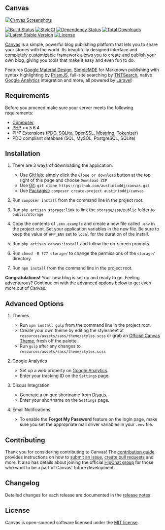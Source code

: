 ## Canvas

[![Canvas Screenshots](https://raw.githubusercontent.com/austintoddj/canvas/gh-pages/img/readme.jpg)](http://canvas.toddaustin.io)

[![Build Status](https://travis-ci.org/austintoddj/canvas.svg?branch=master)](https://travis-ci.org/austintoddj/canvas)
[![StyleCI](https://styleci.io/repos/52815899/shield?style=flat&branch=master)](https://styleci.io/repos/52815899)
[![Dependency Status](https://www.versioneye.com/user/projects/57dff0d579806f0043346a68/badge.svg?style=flat)](https://www.versioneye.com/user/projects/57dff0d579806f0043346a68)
[![Total Downloads](https://poser.pugx.org/austintoddj/canvas/downloads)](https://packagist.org/packages/austintoddj/canvas)
[![Latest Stable Version](https://poser.pugx.org/austintoddj/canvas/v/stable)](https://packagist.org/packages/austintoddj/canvas)
[![License](https://poser.pugx.org/austintoddj/canvas/license)](https://packagist.org/packages/austintoddj/canvas)

[Canvas](http://canvas.toddaustin.io) is a simple, powerful blog publishing platform that lets you to share your stories with the world. Its beautifully designed interface and completely customizable framework allows you to create and publish your own blog, giving you tools that make it easy and even fun to do.

Features [Google Material Design](https://material.google.com), [SimpleMDE](https://simplemde.com) for Markdown publishing with syntax highlighting by [PrismJS](http://prismjs.com), full-site searching by [TNTSearch](https://github.com/teamtnt/tntsearch), native [Google Analytics](https://www.google.com/analytics/#?modal_active=none) integration and more, all powered by [Laravel](https://laravel.com)!

## Requirements

Before you proceed make sure your server meets the following requirements:

- [Composer](https://getcomposer.org/)
- [PHP](https://php.net/) >= 5.6.4
- PHP Extensions ([PDO](http://php.net/manual/en/book.pdo.php), [SQLite](http://php.net/manual/en/book.sqlite.php), [OpenSSL](http://php.net/manual/en/book.openssl.php), [Mbstring](http://php.net/manual/en/book.mbstring.php), [Tokenizer](http://php.net/manual/en/book.tokenizer.php))
- PDO compliant database (SQL, MySQL, PostgreSQL, SQLite)

## Installation

1. There are 3 ways of downloading the application:
    * Use [GitHub](https://github.com): simply click the `Clone or download` button at the top right of this page and choose `Download ZIP`
    * Use [Git](https://git-scm.com): `git clone https://github.com/austintoddj/canvas.git`
    * Use [Packagist](https://packagist.org): `composer create-project austintoddj/canvas`

2. Run `composer install` from the command line in the project root.
3. Run `php artisan storage:link` to link the `storage/app/public` folder to `public/storage` 
4. Copy the contents of `.env.example` and create a new file called `.env` in the project root. Set your application variables in the new file. Be sure to keep the value of `APP_ENV` set to `local` for the duration of the install.
5. Run `php artisan canvas:install` and follow the on-screen prompts.
7. Run `chmod -R 777 storage/` to change the permissions of the `storage/` directory.
8. Run `npm install` from the command line in the project root.

**Congratulations!** Your new blog is set up and ready to go. Feeling adventurous? Continue on with the advanced options below to get even more out of Canvas.

## Advanced Options

1. Themes
    * Run `npm install gulp` from the command line in the project root.
    * Create your own theme by editing the stylesheet at `resources/assets/sass/theme/styles.scss` or grab an [Official Canvas Theme](https://github.com/austintoddj/palette), fresh off the palette.
    * Run `gulp` after any changes to `resources/assets/sass/theme/styles.scss`

2. Google Analytics
    * Set up a web property on [Google Analytics](https://www.google.com/analytics/#?modal_active=none).
    * Enter your tracking ID on the `Settings` page.

3. Disqus Integration
    * Generate a unique shortname from [Disqus](https://help.disqus.com/customer/portal/articles/466208-what-s-a-shortname-).
    * Enter your shortname on the `Settings` page.

4. Email Notifications
    * To enable the **Forgot My Password** feature on the login page, make sure you set the appropriate mail driver variables in your `.env` file.

## Contributing

Thank you for considering contributing to Canvas! The [contribution guide](https://github.com/austintoddj/Canvas/blob/master/CONTRIBUTING.md) provides instructions on how to [submit an issue](https://github.com/austintoddj/canvas/issues), [create pull requests](https://github.com/austintoddj/canvas/pulls) and more. It also has details about joining the official [HipChat group](https://canvas-blog.hipchat.com/home) for those who want to be a part of Canvas' future development.

## Changelog

Detailed changes for each release are documented in the [release notes](https://github.com/austintoddj/Canvas/releases).

## License

Canvas is open-sourced software licensed under the [MIT license](https://github.com/austintoddj/Canvas/blob/master/LICENSE).
